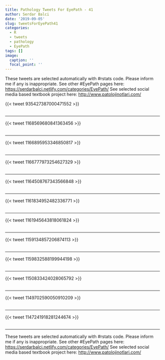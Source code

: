 ```yaml
---
title: Pathology Tweets For EyePath - 41
author: Serdar Balci
date: '2019-09-05'
slug: tweetsForEyePath41
categories:
  - R
  - tweets
  - pathology
  - EyePath
tags: []
image:
  caption: ''
  focal_point: ''
---
```



These tweets are selected automatically with #rstats code. Please inform me if any is inappropriate.
See other #EyePath pages here: https://serdarbalci.netlify.com/categories/EyePath/ 
See selected social media based textbook project here: http://www.patolojinotlari.com/

{{< tweet 935427387000471552 >}}
<br>
<br>
<hr>
{{< tweet 1168569680841363456 >}}
<br>
<br>
<hr>
{{< tweet 1166895953346850817 >}}
<br>
<br>
<hr>
{{< tweet 1166777973254627329 >}}
<br>
<br>
<hr>
{{< tweet 1164508767343566848 >}}
<br>
<br>
<hr>
{{< tweet 1161834952482336771 >}}
<br>
<br>
<hr>
{{< tweet 1161945643818061824 >}}
<br>
<br>
<hr>
{{< tweet 1159134857206874113 >}}
<br>
<br>
<hr>
{{< tweet 1159832588199944198 >}}
<br>
<br>
<hr>
{{< tweet 1150833424028065792 >}}
<br>
<br>
<hr>
{{< tweet 1149702590050910209 >}}
<br>
<br>
<hr>
{{< tweet 1147241918281244674 >}}
<br>
<br>
<hr>


These tweets are selected automatically with #rstats code. Please inform me if any is inappropriate.
See other #EyePath pages here: https://serdarbalci.netlify.com/categories/EyePath/ 
See selected social media based textbook project here: http://www.patolojinotlari.com/
